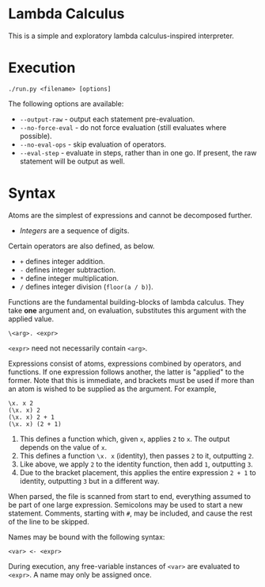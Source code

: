 # Lambda Calculus

This is a simple and exploratory lambda calculus-inspired interpreter.

# Execution

```
./run.py <filename> [options]
```

The following options are available:

- `--output-raw` - output each statement pre-evaluation.
- `--no-force-eval` - do not force evaluation (still evaluates where possible).
- `--no-eval-ops` - skip evaluation of operators.
- `--eval-step` - evaluate in steps, rather than in one go. If present, the raw statement will be output as well.

# Syntax

Atoms are the simplest of expressions and cannot be decomposed further.

- *Integers* are a sequence of digits.

Certain operators are also defined, as below.

- `+` defines integer addition.
- `-` defines integer subtraction.
- `*` define integer multiplication.
- `/` defines integer division (`floor(a / b)`).

Functions are the fundamental building-blocks of lambda calculus.
They take **one** argument and, on evaluation, substitutes this argument with the applied value.

```
\<arg>. <expr>
```

`<expr>` need not necessarily contain `<arg>`.


Expressions consist of atoms, expressions combined by operators, and functions.
If one expression follows another, the latter is "applied" to the former.
Note that this is immediate, and brackets must be used if more than an atom is wished to be supplied as the argument.
For example,

```
\x. x 2
(\x. x) 2
(\x. x) 2 + 1
(\x. x) (2 + 1)
```

1. This defines a function which, given `x`, applies `2` to `x`.
The output depends on the value of `x`.
2. This defines a function `\x. x` (identity), then passes `2` to it, outputting `2`.
3. Like above, we apply `2` to the identity function, then add `1`, outputting `3`.
4. Due to the bracket placement, this applies the entire expression `2 + 1` to identity, outputting `3` but in a different way.

When parsed, the file is scanned from start to end, everything assumed to be part of one large expression.
Semicolons may be used to start a new statement.
Comments, starting with `#`, may be included, and cause the rest of the line to be skipped.

Names may be bound with the following syntax:
```
<var> <- <expr>
```
During execution, any free-variable instances of `<var>` are evaluated to `<expr>`.
A name may only be assigned once.
